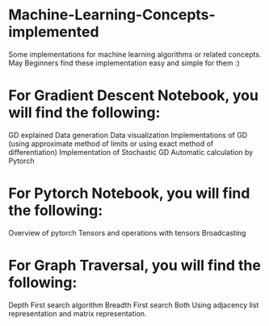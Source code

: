 # Machine-Learning-Concepts-implemented
Some implementations for machine learning algorithms or related concepts.
May Beginners find these implementation easy and simple for them :)

# For Gradient Descent Notebook, you will find the following:
GD explained
Data generation
Data visualization
Implementations of GD (using approximate method of limits or using exact method of differentiation)
Implementation of Stochastic GD
Automatic calculation by Pytorch

# For Pytorch Notebook, you will find the following:
Overview of pytorch
Tensors and operations with tensors 
Broadcasting

# For Graph Traversal, you will find the following:
Depth First search algorithm
Breadth First search 
Both Using adjacency list representation and matrix representation.

